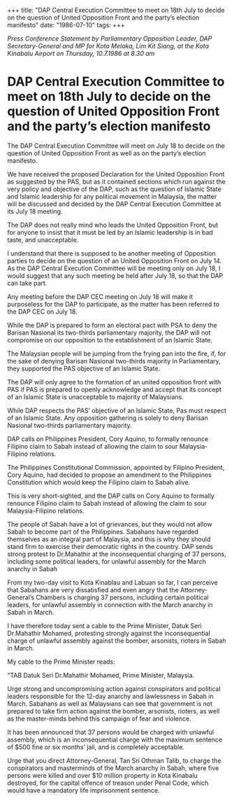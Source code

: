 +++ 
title: "DAP Central Execution Committee to meet on 18th July to decide on the question of United Opposition Front and the party’s election manifesto"
date: "1986-07-10"
tags:
+++

_Press Conference Statement by Parliamentary Opposition Leader, DAP Secretary-General and MP for Kota Melaka, Lim Kit Siang, at the Kota Kinabalu Airport on Thursday, 10.7.1986 at 8.30 am_

# DAP Central Execution Committee to meet on 18th July to decide on the question of United Opposition Front and the party’s election manifesto

The DAP Central Execution Committee will meet on July 18 to decide on the question of United Opposition Front as well as on the party’s election manifesto.</u>

We have received the proposed Declaration for the United Opposition Front as suggested by the PAS, but as it contained sections which run against the very policy and objective of the DAP, such as the question of Islamic State and Islamic leadership for any political movement in Malaysia, the matter will be discussed and decided by the DAP Central Execution Committee at its July 18 meeting.

The DAP does not really mind who leads the United Opposition Front, but for anyone to insist that it must be led by an Islamic leadership is in bad taste, and unacceptable.

I understand that there is supposed to be another meeting of Opposition parties to decide on the question of an United Opposition Front on July 14. As the DAP Central Execution Committee will be meeting only on July 18, I would suggest that any such meeting be held after July 18, so that the DAP can take part.

Any meeting before the DAP CEC meeting on July 18 will make it purposeless for the DAP to participate, as the matter has been referred to the DAP CEC on July 18.

While the DAP is prepared to form an electoral pact with PSA to deny the Barisan Nasional its two-thirds parliamentary majority, the DAP will not compromise on our opposition to the establishment of an Islamic State.

The Malaysian people will be jumping from the frying pan into the fire, if, for the sake of denying Barisan Nasional two-thirds majority in Parliamentary, they supported the PAS objective of an Islamic State.

The DAP will only agree to the formation of an united opposition front with PAS if PAS is prepared to openly acknowledge and accept that its concept of an Islamic State is unacceptable to majority of Malaysians.

While DAP respects the PAS’ objective of an Islamic State, Pas must respect of an Islamic State. Any opposition gathering is solely to deny Barisan Nasional two-thirds parliamentary majority.

DAP calls on Philippines President, Cory Aquino, to formally renounce Filipino claim to Sabah instead of allowing the claim to sour Malaysia-Filipino relations. 

The Philippines Constitutional Commission, appointed by Filipino President, Cory Aquino, had decided to propose an amendment to the Philippines Constitution which would keep the Filipino claim to Sabah alive.

This is very short-sighted, and the DAP calls on Cory Aquino to formally renounce Filipino claim to Sabah instead of allowing the claim to sour Malaysia-Filipino relations.

The people of Sabah have a lot of grievances, but they would not allow Sabah to become part of the Philippines. Sabahans have regarded themselves as an integral part of Malaysia, and this is why they should stand firm to exercise their democratic rights in the country.
DAP sends strong protest to Dr.Mahathir at the inconsequential charging of 37 persons, including some political leaders, for unlawful assembly for the March anarchy in Sabah

From my two-day visit to Kota Kinablau and Labuan so far, I can perceive that Sabahans are very dissatisfied and even angry that the Attorney-General’s Chambers is charging 37 persons, including certain political leaders, for unlawful assembly in connection with the March anarchy in Sabah in March.

I have therefore today sent a cable to the Prime Minister, Datuk Seri Dr.Mahathir Mohamed, protesting strongly against the inconsequential charge of unlawful assembly against the bomber, arsonists, rioters in Sabah in March.

My cable to the Prime Minister reads:

“TAB Datuk Seri Dr.Mahathir Mohamed,
Prime Minister,
Malaysia.

Urge strong and uncompromising action against conspirators and political leaders responsible for the 12-day anarchy and lawlessness in Sabah in March. Sabahans as well as Malaysians can see that government is not prepared to take firm action against the bomber, arsonists, rioters, as well as the master-minds behind this campaign of fear and violence.

It has been announced that 37 persons would be charged with unlawful assembly, which is an inconsequential charge with the maximum sentence of $500 fine or six months’ jail, and is completely acceptable.

Urge that you direct Attorney-General, Tan Sri Othman Talib, to charge the conspirators and masterminds of the March anarchy in Sabah, where five persons were killed and over $10 million property in Kota Kinabalu destroyed, for the capital offence of treason under Penal Code, which would have a mandatory life imprisonment sentence.
 
